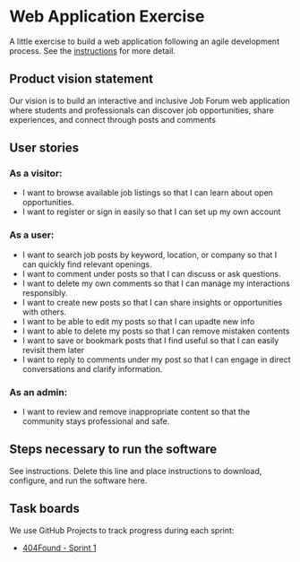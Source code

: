 # Web Application Exercise

A little exercise to build a web application following an agile development process. See the [instructions](instructions.md) for more detail.

## Product vision statement

Our vision is to build an interactive and inclusive Job Forum web application where students and professionals can discover job opportunities, share experiences, and connect through posts and comments

## User stories

### As a visitor:
- I want to browse available job listings so that I can learn about open opportunities.
- I want to register or sign in easily so that I can set up my own account

### As a user:
- I want to search job posts by keyword, location, or company so that I can quickly find relevant openings.
- I want to comment under posts so that I can discuss or ask questions.
- I want to delete my own comments so that I can manage my interactions responsibly.
- I want to create new posts so that I can share insights or opportunities with others.
- I want to be able to  edit my posts so that I can upadte new info
- I want to able to delete my posts so that I can remove mistaken contents
- I want to save or bookmark posts that I find useful so that I can easily revisit them later
- I want to reply to comments under my post so that I can engage in direct conversations and clarify information.
### As an admin:
- I want to review and remove inappropriate content so that the community stays professional and safe.

## Steps necessary to run the software

See instructions. Delete this line and place instructions to download, configure, and run the software here.

## Task boards

We use GitHub Projects to track progress during each sprint:

- [404Found - Sprint 1](https://github.com/orgs/swe-students-fall2025/projects/42)
